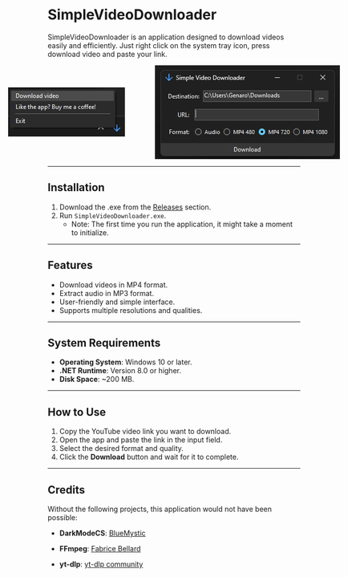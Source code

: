 # **SimpleVideoDownloader**

SimpleVideoDownloader is an application designed to download videos easily and efficiently. Just right click on the system tray icon, press download video and paste your link.

<p align="center" style="display: flex; justify-content: center; align-items: center; gap: 60px; margin: 0; padding: 0; height: auto;">
  <img src="Program.png" alt="System Tray Menu Screenshot" style="border: none; margin: 0; display: block; align-self: center;" />
  <img src="Window.png" alt="Window Screenshot" style="border: none; margin: 0; display: block; align-self: center;" />
</p>



---

## **Installation**
1. Download the .exe from the [Releases](https://github.com/GenaroDS/SimpleVideoDownloader/releases) section.
2. Run `SimpleVideoDownloader.exe`. 
   - Note: The first time you run the application, it might take a moment to initialize.

---

## **Features**
- Download videos in MP4 format.
- Extract audio in MP3 format.
- User-friendly and simple interface.
- Supports multiple resolutions and qualities.

---

## **System Requirements**
- **Operating System**: Windows 10 or later.
- **.NET Runtime**: Version 8.0 or higher.
- **Disk Space**: ~200 MB.

---

## **How to Use**
1. Copy the YouTube video link you want to download.
2. Open the app and paste the link in the input field.
3. Select the desired format and quality.
4. Click the **Download** button and wait for it to complete.

---

## **Credits**

Without the following projects, this application would not have been possible:

- **DarkModeCS**: [BlueMystic](https://github.com/BlueMystical/Dark-Mode-Forms) 

- **FFmpeg**: [Fabrice Bellard](https://bellard.org/) 

- **yt-dlp**:  [yt-dlp community](https://github.com/yt-dlp/yt-dlp) 
